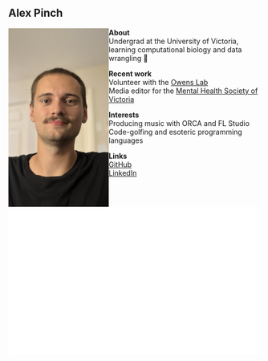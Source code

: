 ## Alex Pinch  
<img align="left" src="https://raw.githubusercontent.com/alexpinch/alexpinch.github.io/gh-pages/images/me_2.png" width=200/>  
  
**About**  
Undergrad at the University of Victoria, learning computational biology and data wrangling 🤠  
  
**Recent work**  
Volunteer with the [Owens Lab](https://owensgl.github.io/)   
Media editor for the [Mental Health Society of Victoria](https://www.mhsvictoria.org/)  
  
**Interests**    
Producing music with ORCA and FL Studio  
Code-golfing and esoteric programming languages  
  
**Links**  
[GitHub](https://github.com/alexpinch)  
[LinkedIn](https://www.linkedin.com/in/alexpinch/)  
  
<img align="left" src="https://raw.githubusercontent.com/alexpinch/github-stats-transparent/output/generated/languages.svg"/>  
